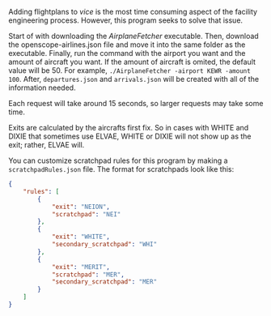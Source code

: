 Adding flightplans to *vice* is the most time consuming aspect of the facility engineering process. However, this program seeks to solve that issue.


Start of with downloading the *AirplaneFetcher* executable. Then, download the openscope-airlines.json file and move it into the same folder as the executable. Finally, run the command with the airport you want and the amount of aircraft you want. If the amount of aircraft is omited, the default value will be 50. For example, `./AirplaneFetcher -airport KEWR -amount 100`. After, `departures.json` and `arrivals.json` will be created with all of the information needed.

Each request will take around 15 seconds, so larger requests may take some time.

Exits are calculated by the aircrafts first fix. So in cases with WHITE and DIXIE that sometimes use ELVAE, WHITE or DIXIE will not show up as the exit; rather, ELVAE will.

You can customize scratchpad rules for this program by making a `scratchpadRules.json` file. The format for scratchpads look like this:

```json
{
    "rules": [
        {
            "exit": "NEION",
            "scratchpad": "NEI"
        },
        {
            "exit": "WHITE",
            "secondary_scratchpad": "WHI"
        },
        {
            "exit": "MERIT",
            "scratchpad": "MER",
            "secondary_scratchpad": "MER"
        }
    ]
}

```

